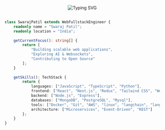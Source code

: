 <!--
  Hey there! Feel free to steal this design for your profile 😉
-->

<div align="center">
  <img src="https://readme-typing-svg.demolab.com?font=JetBrains+Mono&weight=600&size=28&duration=4000&pause=1000&color=3B88C3&center=true&vCenter=true&width=800&lines=Hi+there!+I'm+Swaraj+Patil+%F0%9F%91%8B;Web+Fullstack+Engineer+%F0%9F%9B%A0%EF%B8%8F;Building+the+Web%2C+One+Commit+at+a+Time+%F0%9F%8C%90" alt="Typing SVG" />
</div>

<br/>

```typescript
class SwarajPatil extends WebFullstackEngineer {
    readonly name = "Swaraj Patil";
    readonly location = "India";
    
    getCurrentFocus(): string[] {
        return [
            "Building scalable web applications",
            "Exploring AI & Websockets",
            "Contributing to Open Source"
        ];
    }
    
    getSkills(): TechStack {
        return {
            languages: ["JavaScript", "TypeScript", "Python"],
            frontend: ["React", "Next.js", "Redux", "Tailwind CSS", "Websockets", "Prisma"],
            backend: ["Node.js", "Express"],
            databases: ["MongoDB", "PostgreSQL", "Mysql"],
            tools: ["Docker", "Git", "AWS", "linux", "langchain", "langgraph"],
            architecture: ["Microservices", "Event-Driven", "REST"]
        };
    }
}
```

